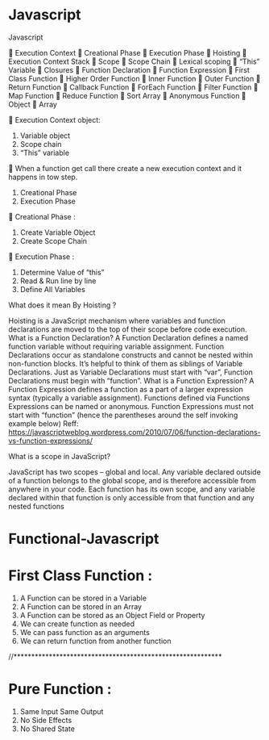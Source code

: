 # Javascript




 

























Javascript

	Execution Context
	Creational Phase
	Execution Phase
	Hoisting
	Execution Context Stack
	Scope
	Scope Chain
	Lexical scoping
	“This” Variable
	Closures
	Function Declaration
	Function Expression
	First Class Function
	Higher Order Function
	Inner Function
	Outer Function
	Return Function
	Callback Function
	ForEach Function
	Filter Function
	Map Function
	Reduce Function
	Sort Array
	Anonymous Function
	Object
	Array


	Execution Context object:

1)	Variable object
2)	Scope chain
3)	“This” variable

	When a function get call there create a new execution context and it happens in tow step.

1)	Creational Phase
2)	Execution Phase

	Creational Phase :

1)	Create Variable Object
2)	Create Scope Chain

	Execution Phase :

1)	Determine Value of “this”
2)	Read & Run line by line
3)	Define All Variables

What does it mean By Hoisting ?

Hoisting is a JavaScript mechanism where variables and function declarations are moved to the top of their scope before code execution.
What is a Function Declaration?
A Function Declaration defines a named function variable without requiring variable assignment. Function Declarations occur as standalone constructs and cannot be nested within non-function blocks. It’s helpful to think of them as siblings of Variable Declarations. Just as Variable Declarations must start with “var”, Function Declarations must begin with “function”.
What is a Function Expression?
A Function Expression defines a function as a part of a larger expression syntax (typically a variable assignment). Functions defined via Functions Expressions can be named or anonymous. Function Expressions must not start with “function” (hence the parentheses around the self invoking example below)
Reff:  https://javascriptweblog.wordpress.com/2010/07/06/function-declarations-vs-function-expressions/

What is a scope in JavaScript?

JavaScript has two scopes – global and local. Any variable declared outside of a function belongs to the global scope, and is therefore accessible from anywhere in your code. Each function has its own scope, and any variable declared within that function is only accessible from that function and any nested functions















# Functional-Javascript

# First Class Function :

1) A Function can be stored in a Variable
2) A Function can be stored in an Array
3) A Function can be stored as an Object Field or Property
4) We can create function as needed
5) We can pass function as an arguments
6) We can return function from another function

//***********************************************************

# Pure Function :

1) Same Input Same Output
2) No Side Effects
3) No Shared State
